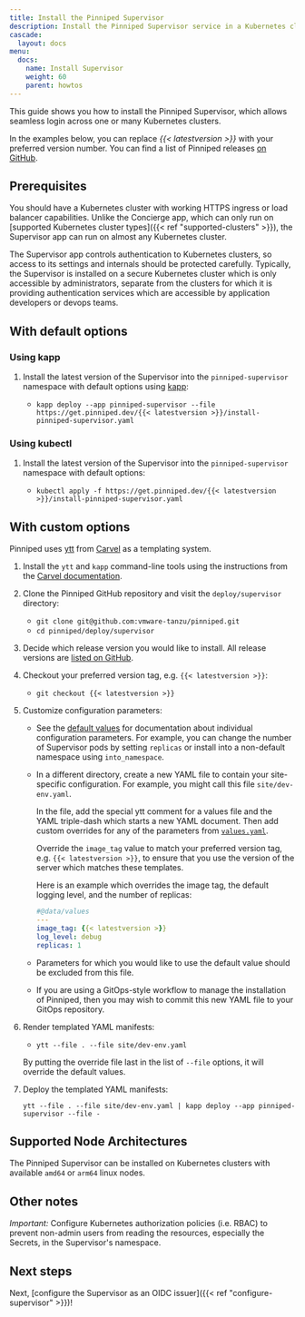 ```yaml
---
title: Install the Pinniped Supervisor
description: Install the Pinniped Supervisor service in a Kubernetes cluster.
cascade:
  layout: docs
menu:
  docs:
    name: Install Supervisor
    weight: 60
    parent: howtos
---
```


This guide shows you how to install the Pinniped Supervisor, which allows seamless login across one or many Kubernetes clusters.

In the examples below, you can replace *{{< latestversion >}}* with your preferred version number.
You can find a list of Pinniped releases [on GitHub](https://github.com/vmware-tanzu/pinniped/releases).

## Prerequisites

You should have a Kubernetes cluster with working HTTPS ingress or load balancer capabilities. Unlike the Concierge app, which can
only run on [supported Kubernetes cluster types]({{< ref "supported-clusters" >}}), the Supervisor app can run on almost any Kubernetes cluster.

The Supervisor app controls authentication to Kubernetes clusters, so access to its settings and internals should be protected carefully.
Typically, the Supervisor is installed on a secure Kubernetes cluster which is only accessible by administrators,
separate from the clusters for which it is providing authentication services which are accessible by application
developers or devops teams.

## With default options

### Using kapp

1. Install the latest version of the Supervisor into the `pinniped-supervisor` namespace with default options using [kapp](https://carvel.dev/kapp/):

   - `kapp deploy --app pinniped-supervisor --file https://get.pinniped.dev/{{< latestversion >}}/install-pinniped-supervisor.yaml`

### Using kubectl

1. Install the latest version of the Supervisor into the `pinniped-supervisor` namespace with default options:

   - `kubectl apply -f https://get.pinniped.dev/{{< latestversion >}}/install-pinniped-supervisor.yaml`

## With custom options

Pinniped uses [ytt](https://carvel.dev/ytt/) from [Carvel](https://carvel.dev/) as a templating system.

1. Install the `ytt` and `kapp` command-line tools using the instructions from the [Carvel documentation](https://carvel.dev/#whole-suite).

1. Clone the Pinniped GitHub repository and visit the `deploy/supervisor` directory:

   - `git clone git@github.com:vmware-tanzu/pinniped.git`
   - `cd pinniped/deploy/supervisor`

1. Decide which release version you would like to install. All release versions are [listed on GitHub](https://github.com/vmware-tanzu/pinniped/releases).

1. Checkout your preferred version tag, e.g. `{{< latestversion >}}`:

    - `git checkout {{< latestversion >}}`

1. Customize configuration parameters:

    - See the [default values](http://github.com/vmware-tanzu/pinniped/tree/main/deploy/supervisor/values.yaml) for documentation about individual configuration parameters.
      For example, you can change the number of Supervisor pods by setting `replicas` or install into a non-default namespace using `into_namespace`.

    - In a different directory, create a new YAML file to contain your site-specific configuration. For example, you might call this file `site/dev-env.yaml`.

      In the file, add the special ytt comment for a values file and the YAML triple-dash which starts a new YAML document.
      Then add custom overrides for any of the parameters from [`values.yaml`](http://github.com/vmware-tanzu/pinniped/tree/main/deploy/supervisor/values.yaml).

      Override the `image_tag` value to match your preferred version tag, e.g. `{{< latestversion >}}`,
      to ensure that you use the version of the server which matches these templates.

      Here is an example which overrides the image tag, the default logging level, and the number of replicas:
      ```yaml
      #@data/values
      ---
      image_tag: {{< latestversion >}}
      log_level: debug
      replicas: 1
      ```
    - Parameters for which you would like to use the default value should be excluded from this file.

    - If you are using a GitOps-style workflow to manage the installation of Pinniped, then you may wish to commit this new YAML file to your GitOps repository.

1. Render templated YAML manifests:

    - `ytt --file . --file site/dev-env.yaml`
   
    By putting the override file last in the list of `--file` options, it will override the default values.

1. Deploy the templated YAML manifests:

     `ytt --file . --file site/dev-env.yaml | kapp deploy --app pinniped-supervisor --file -`

## Supported Node Architectures

The Pinniped Supervisor can be installed on Kubernetes clusters with available `amd64` or `arm64` linux nodes.

## Other notes

_Important:_ Configure Kubernetes authorization policies (i.e. RBAC) to prevent non-admin users from reading the
resources, especially the Secrets, in the Supervisor's namespace.

## Next steps

Next, [configure the Supervisor as an OIDC issuer]({{< ref "configure-supervisor" >}})!
